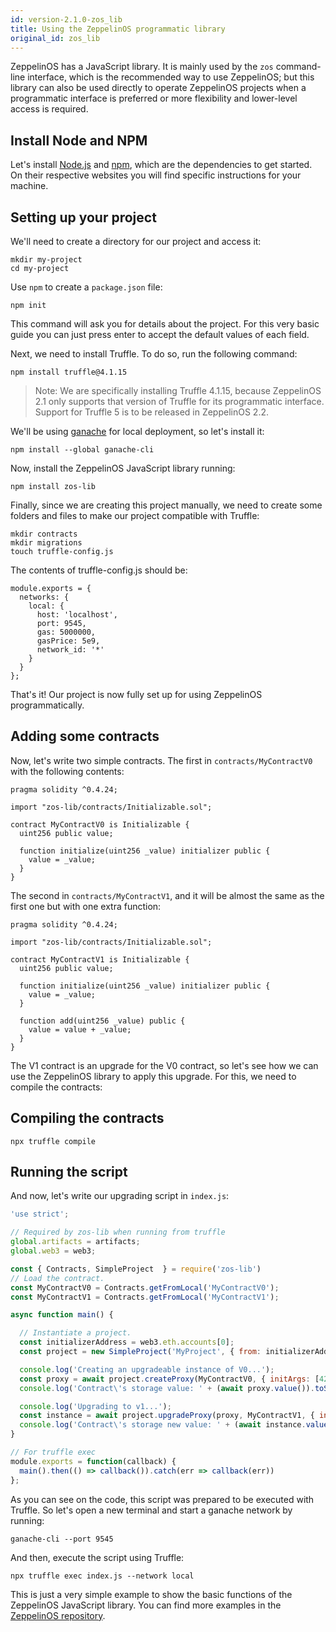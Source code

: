 ```yaml
---
id: version-2.1.0-zos_lib
title: Using the ZeppelinOS programmatic library
original_id: zos_lib
---
```


ZeppelinOS has a JavaScript library. It is mainly used by the `zos`
command-line interface, which is the recommended way to use ZeppelinOS; but
this library can also be used directly to operate ZeppelinOS projects when a
programmatic interface is preferred or more flexibility and lower-level
access is required.

## Install Node and NPM

Let's install [Node.js](http://nodejs.org/) and
[npm](https://npmjs.com/), which are the dependencies to get started. On their
respective websites you will find specific instructions for your machine.

## Setting up your project

We'll need to create a directory for our project and access it:

```console
mkdir my-project
cd my-project

```

Use `npm` to create a `package.json` file:
```console
npm init
```

This command will ask you for details about the project. For this very basic
guide you can just press enter to accept the default values of each field.

Next, we need to install Truffle. To do so, run the following command:

```console
npm install truffle@4.1.15
```

> Note: We are specifically installing Truffle 4.1.15, because ZeppelinOS 2.1 only supports that version of Truffle for its programmatic interface. Support for Truffle 5 is to be released in ZeppelinOS 2.2.

We'll be using [ganache](https://truffleframework.com/docs/ganache/quickstart) for local deployment, so let's install it:

```console
npm install --global ganache-cli
```

Now, install the ZeppelinOS JavaScript library running:

```console
npm install zos-lib
```

Finally, since we are creating this project manually, we need to create some folders and files to make our project compatible with Truffle:

```
mkdir contracts
mkdir migrations
touch truffle-config.js
```

The contents of truffle-config.js should be:

```
module.exports = {
  networks: {
    local: {
      host: 'localhost',
      port: 9545,
      gas: 5000000,
      gasPrice: 5e9,
      network_id: '*'
    }
  }
};
```
That's it! Our project is now fully set up for using ZeppelinOS programmatically.

## Adding some contracts

Now, let's write two simple contracts. The first in `contracts/MyContractV0`
with the following contents:

```solidity
pragma solidity ^0.4.24;

import "zos-lib/contracts/Initializable.sol";

contract MyContractV0 is Initializable {
  uint256 public value;

  function initialize(uint256 _value) initializer public {
    value = _value;
  }
}
```

The second in `contracts/MyContractV1`, and it will be almost the same as the
first one but with one extra function:

```solidity
pragma solidity ^0.4.24;

import "zos-lib/contracts/Initializable.sol";

contract MyContractV1 is Initializable {
  uint256 public value;

  function initialize(uint256 _value) initializer public {
    value = _value;
  }

  function add(uint256 _value) public {
    value = value + _value;
  }
}
```

The V1 contract is an upgrade for the V0 contract, so let's see how we can
use the ZeppelinOS library to apply this upgrade. For this, we need to
compile the contracts:

## Compiling the contracts

```console
npx truffle compile
```

## Running the script

And now, let's write our upgrading script in `index.js`:

```js
'use strict';

// Required by zos-lib when running from truffle
global.artifacts = artifacts;
global.web3 = web3;

const { Contracts, SimpleProject  } = require('zos-lib')
// Load the contract.
const MyContractV0 = Contracts.getFromLocal('MyContractV0');
const MyContractV1 = Contracts.getFromLocal('MyContractV1');

async function main() {

  // Instantiate a project.
  const initializerAddress = web3.eth.accounts[0];
  const project = new SimpleProject('MyProject', { from: initializerAddress });

  console.log('Creating an upgradeable instance of V0...');
  const proxy = await project.createProxy(MyContractV0, { initArgs: [42] })
  console.log('Contract\'s storage value: ' + (await proxy.value()).toString() + '\n');

  console.log('Upgrading to v1...');
  const instance = await project.upgradeProxy(proxy, MyContractV1, { initMethod: 'add', initArgs: [1], initFrom: initializerAddress })
  console.log('Contract\'s storage new value: ' + (await instance.value()).toString() + '\n');
}

// For truffle exec
module.exports = function(callback) {
  main().then(() => callback()).catch(err => callback(err))
};
```

As you can see on the code, this script was prepared to be executed with
Truffle. So let's open a new terminal and start a ganache network by running:

```console
ganache-cli --port 9545
```

And then, execute the script using Truffle:

```console
npx truffle exec index.js --network local
```

This is just a very simple example to show the basic functions of the
ZeppelinOS JavaScript library. You can find more examples in the
[ZeppelinOS repository](https://github.com/zeppelinos/zos/tree/master/examples).
